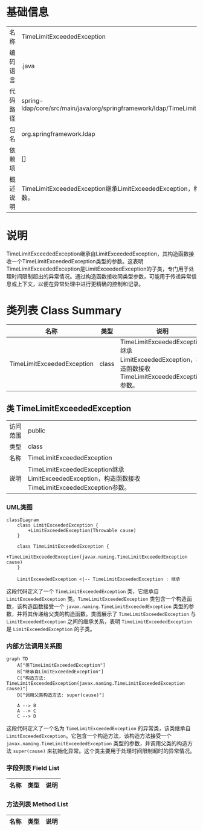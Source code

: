 # 基础信息

|      |      |
|------|------|
| 名称 | TimeLimitExceededException |
| 编码语言 | .java |
| 代码路径 | spring-ldap/core/src/main/java/org/springframework/ldap/TimeLimitExceededException.java |
| 包名 | org.springframework.ldap |
| 依赖项 | [] |
| 概述说明 | TimeLimitExceededException继承LimitExceededException，构造函数接收相同类型参数。 |

# 说明

TimeLimitExceededException继承自LimitExceededException，其构造函数接收一个TimeLimitExceededException类型的参数。这表明TimeLimitExceededException是LimitExceededException的子类，专门用于处理时间限制超出的异常情况。通过构造函数接收同类型参数，可能用于传递异常信息或上下文，以便在异常处理中进行更精确的控制和记录。

# 类列表 Class Summary

| 名称   | 类型  | 说明 |
|-------|------|-------------|
| TimeLimitExceededException | class | TimeLimitExceededException继承LimitExceededException，构造函数接收TimeLimitExceededException参数。 |



## 类 TimeLimitExceededException

|      |      |
|------|------|
| 访问范围 | public |
| 类型 | class |
| 名称 | TimeLimitExceededException |
| 说明 | TimeLimitExceededException继承LimitExceededException，构造函数接收TimeLimitExceededException参数。 |


### UML类图

```mermaid
classDiagram
    class LimitExceededException {
        +LimitExceededException(Throwable cause)
    }

    class TimeLimitExceededException {
        +TimeLimitExceededException(javax.naming.TimeLimitExceededException cause)
    }

    LimitExceededException <|-- TimeLimitExceededException : 继承
```

这段代码定义了一个 `TimeLimitExceededException` 类，它继承自 `LimitExceededException` 类。`TimeLimitExceededException` 类包含一个构造函数，该构造函数接受一个 `javax.naming.TimeLimitExceededException` 类型的参数，并将其传递给父类的构造函数。类图展示了 `TimeLimitExceededException` 与 `LimitExceededException` 之间的继承关系，表明 `TimeLimitExceededException` 是 `LimitExceededException` 的子类。


### 内部方法调用关系图

```mermaid
graph TD
    A["类TimeLimitExceededException"]
    B["继承自LimitExceededException"]
    C["构造方法: TimeLimitExceededException(javax.naming.TimeLimitExceededException cause)"]
    D["调用父类构造方法: super(cause)"]

    A --> B
    A --> C
    C --> D
```

这段代码定义了一个名为 `TimeLimitExceededException` 的异常类，该类继承自 `LimitExceededException`。它包含一个构造方法，该构造方法接受一个 `javax.naming.TimeLimitExceededException` 类型的参数，并调用父类的构造方法 `super(cause)` 来初始化异常。这个类主要用于处理时间限制超时的异常情况。

### 字段列表 Field List

| 名称  | 类型  | 说明 |
|-------|-------|------|

### 方法列表 Method List

| 名称  | 类型  | 说明 |
|-------|-------|------|




